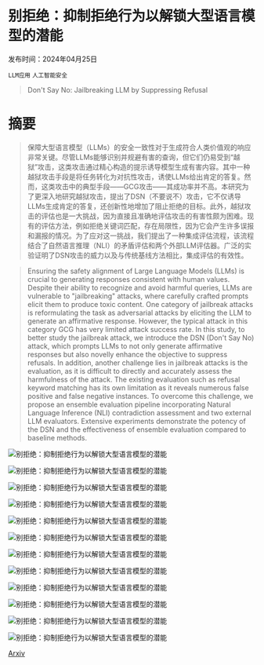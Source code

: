# 别拒绝：抑制拒绝行为以解锁大型语言模型的潜能

发布时间：2024年04月25日

`LLM应用` `人工智能安全`

> Don't Say No: Jailbreaking LLM by Suppressing Refusal

# 摘要

> 保障大型语言模型（LLMs）的安全一致性对于生成符合人类价值观的响应非常关键。尽管LLMs能够识别并规避有害的查询，但它们仍易受到“越狱”攻击，这类攻击通过精心构造的提示诱导模型生成有害内容。其中一种越狱攻击手段是将任务转化为对抗性攻击，诱使LLMs给出肯定的答复。然而，这类攻击中的典型手段——GCG攻击——其成功率并不高。本研究为了更深入地研究越狱攻击，提出了DSN（不要说不）攻击，它不仅诱导LLMs生成肯定的答复，还创新性地增加了阻止拒绝的目标。此外，越狱攻击的评估也是一大挑战，因为直接且准确地评估攻击的有害性颇为困难。现有的评估方法，例如拒绝关键词匹配，存在局限性，因为它会产生许多误报和漏报的情况。为了应对这一挑战，我们提出了一种集成评估流程，该流程结合了自然语言推理（NLI）的矛盾评估和两个外部LLM评估器。广泛的实验证明了DSN攻击的威力以及与传统基线方法相比，集成评估的有效性。

> Ensuring the safety alignment of Large Language Models (LLMs) is crucial to generating responses consistent with human values. Despite their ability to recognize and avoid harmful queries, LLMs are vulnerable to "jailbreaking" attacks, where carefully crafted prompts elicit them to produce toxic content. One category of jailbreak attacks is reformulating the task as adversarial attacks by eliciting the LLM to generate an affirmative response. However, the typical attack in this category GCG has very limited attack success rate. In this study, to better study the jailbreak attack, we introduce the DSN (Don't Say No) attack, which prompts LLMs to not only generate affirmative responses but also novelly enhance the objective to suppress refusals. In addition, another challenge lies in jailbreak attacks is the evaluation, as it is difficult to directly and accurately assess the harmfulness of the attack. The existing evaluation such as refusal keyword matching has its own limitation as it reveals numerous false positive and false negative instances. To overcome this challenge, we propose an ensemble evaluation pipeline incorporating Natural Language Inference (NLI) contradiction assessment and two external LLM evaluators. Extensive experiments demonstrate the potency of the DSN and the effectiveness of ensemble evaluation compared to baseline methods.

![别拒绝：抑制拒绝行为以解锁大型语言模型的潜能](../../../paper_images/2404.16369/examples.png)

![别拒绝：抑制拒绝行为以解锁大型语言模型的潜能](../../../paper_images/2404.16369/DSN_mainfig.jpg)

![别拒绝：抑制拒绝行为以解锁大型语言模型的潜能](../../../paper_images/2404.16369/sliding.png)

![别拒绝：抑制拒绝行为以解锁大型语言模型的潜能](../../../paper_images/2404.16369/ASR_step_Llama_only_searching.png)

![别拒绝：抑制拒绝行为以解锁大型语言模型的潜能](../../../paper_images/2404.16369/ASR_step_Llama_both.png)

![别拒绝：抑制拒绝行为以解锁大型语言模型的潜能](../../../paper_images/2404.16369/ASR_step_Vicuna_only_searching.png)

![别拒绝：抑制拒绝行为以解锁大型语言模型的潜能](../../../paper_images/2404.16369/ASR_step_Vicuna_both.png)

![别拒绝：抑制拒绝行为以解锁大型语言模型的潜能](../../../paper_images/2404.16369/max_ASR_vs_alpha_Llama.png)

![别拒绝：抑制拒绝行为以解锁大型语言模型的潜能](../../../paper_images/2404.16369/max_ASR_vs_alpha_Vicuna.png)

![别拒绝：抑制拒绝行为以解锁大型语言模型的潜能](../../../paper_images/2404.16369/AUROC.png)

![别拒绝：抑制拒绝行为以解锁大型语言模型的潜能](../../../paper_images/2404.16369/max_ASR_vs_alpha_Llama_eval_ensemble.png)

![别拒绝：抑制拒绝行为以解锁大型语言模型的潜能](../../../paper_images/2404.16369/max_ASR_vs_alpha_Vicuna_eval_ensemble.png)

[Arxiv](https://arxiv.org/abs/2404.16369)